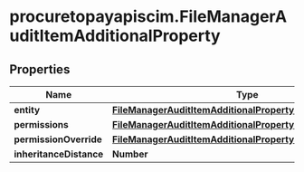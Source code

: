 # procuretopayapiscim.FileManagerAuditItemAdditionalProperty

## Properties

Name | Type | Description | Notes
------------ | ------------- | ------------- | -------------
**entity** | [**FileManagerAuditItemAdditionalPropertyEntity**](FileManagerAuditItemAdditionalPropertyEntity.md) |  | 
**permissions** | [**FileManagerAuditItemAdditionalPropertyPermissions**](FileManagerAuditItemAdditionalPropertyPermissions.md) |  | 
**permissionOverride** | [**FileManagerAuditItemAdditionalPropertyPermissionOverride**](FileManagerAuditItemAdditionalPropertyPermissionOverride.md) |  | [optional] 
**inheritanceDistance** | **Number** |  | [optional] 


